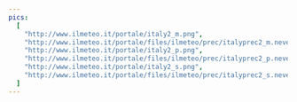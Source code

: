 ```yaml
---
pics:
  [
    "http://www.ilmeteo.it/portale/italy2_m.png",
    "http://www.ilmeteo.it/portale/files/ilmeteo/prec/italyprec2_m.neve.png",
    "http://www.ilmeteo.it/portale/italy2_p.png",
    "http://www.ilmeteo.it/portale/files/ilmeteo/prec/italyprec2_p.neve.png",
    "http://www.ilmeteo.it/portale/italy2_s.png",
    "http://www.ilmeteo.it/portale/files/ilmeteo/prec/italyprec2_s.neve.png",
  ]
---
```

